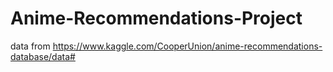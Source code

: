 # Anime-Recommendations-Project

data from https://www.kaggle.com/CooperUnion/anime-recommendations-database/data#
